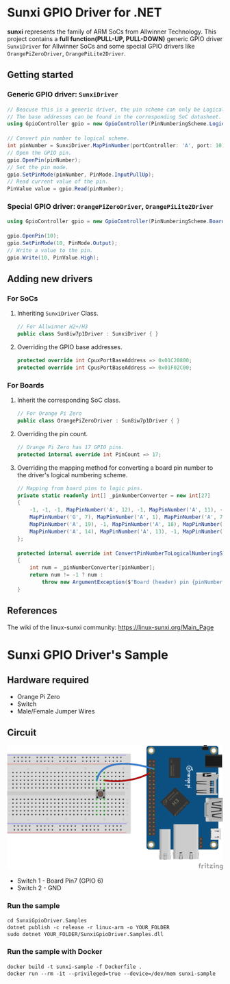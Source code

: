 # Sunxi GPIO Driver for .NET

**sunxi** represents the family of ARM SoCs from Allwinner Technology. This project contains a **full function(PULL-UP, PULL-DOWN)** generic GPIO driver `SunxiDriver` for Allwinner SoCs and some special GPIO drivers like `OrangePiZeroDriver`, `OrangePiLite2Driver`.

## Getting started

### Generic GPIO driver: `SunxiDriver`

```C#
// Beacuse this is a generic driver, the pin scheme can only be Logical.
// The base addresses can be found in the corresponding SoC datasheet.
using GpioController gpio = new GpioController(PinNumberingScheme.Logical, new SunxiDriver(cpuxPortBaseAddress: 0x01C20800, cpusPortBaseAddress: 0x01F02C00));

// Convert pin number to logical scheme.
int pinNumber = SunxiDriver.MapPinNumber(portController: 'A', port: 10);
// Open the GPIO pin.
gpio.OpenPin(pinNumber);
// Set the pin mode.
gpio.SetPinMode(pinNumber, PinMode.InputPullUp);
// Read current value of the pin.
PinValue value = gpio.Read(pinNumber);
```

### Special GPIO driver: `OrangePiZeroDriver`, `OrangePiLite2Driver`

```C#
using GpioController gpio = new GpioController(PinNumberingScheme.Board, new OrangePiZeroDriver());

gpio.OpenPin(10);
gpio.SetPinMode(10, PinMode.Output);
// Write a value to the pin.
gpio.Write(10, PinValue.High);
```

## Adding new drivers

### For SoCs

1. Inheriting `SunxiDriver` Class.
    ```C#
    // For Allwinner H2+/H3
    public class Sun8iw7p1Driver : SunxiDriver { }
    ```
2. Overriding the GPIO base addresses.
    ```C#
    protected override int CpuxPortBaseAddress => 0x01C20800;
    protected override int CpusPortBaseAddress => 0x01F02C00;
    ```

### For Boards

1. Inherit the corresponding SoC class.
    ```C#
    // For Orange Pi Zero
    public class OrangePiZeroDriver : Sun8iw7p1Driver { }
    ```
2. Overriding the pin count.
    ```C#
    // Orange Pi Zero has 17 GPIO pins.
    protected internal override int PinCount => 17;
    ```
3. Overriding the mapping method for converting a board pin number to the driver's logical numbering scheme.
    ```C#
    // Mapping from board pins to logic pins.
    private static readonly int[] _pinNumberConverter = new int[27]
    {
        -1, -1, -1, MapPinNumber('A', 12), -1, MapPinNumber('A', 11), -1, MapPinNumber('A', 6), MapPinNumber('G', 6), -1,
        MapPinNumber('G', 7), MapPinNumber('A', 1), MapPinNumber('A', 7), MapPinNumber('A', 0), -1, MapPinNumber('A', 3),
        MapPinNumber('A', 19), -1, MapPinNumber('A', 18), MapPinNumber('A', 15), -1, MapPinNumber('A', 16), MapPinNumber('A', 2),
        MapPinNumber('A', 14), MapPinNumber('A', 13), -1, MapPinNumber('A', 10)
    };

    protected internal override int ConvertPinNumberToLogicalNumberingScheme(int pinNumber)
    {
        int num = _pinNumberConverter[pinNumber];
        return num != -1 ? num : 
            throw new ArgumentException($"Board (header) pin {pinNumber} is not a GPIO pin on the {GetType().Name} device.", nameof(pinNumber));
    }
    ```

## References

The wiki of the linux-sunxi community: https://linux-sunxi.org/Main_Page

# Sunxi GPIO Driver's Sample

## Hardware required

* Orange Pi Zero
* Switch
* Male/Female Jumper Wires

## Circuit

![](opi_circuit.png)

* Switch 1 - Board Pin7 (GPIO 6)
* Switch 2 - GND

### Run the sample
```
cd SunxiGpioDriver.Samples
dotnet publish -c release -r linux-arm -o YOUR_FOLDER
sudo dotnet YOUR_FOLDER/SunxiGpioDriver.Samples.dll
```

### Run the sample with Docker
```
docker build -t sunxi-sample -f Dockerfile .
docker run --rm -it --privileged=true --device=/dev/mem sunxi-sample
```